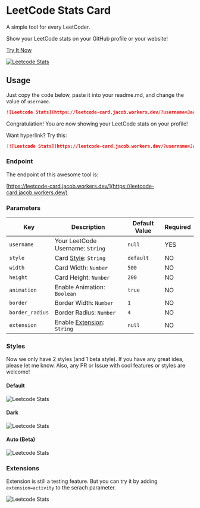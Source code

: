 # LeetCode Stats Card
A simple tool for every LeetCoder.

Show your LeetCode stats on your GitHub profile or your website!

[Try It Now](https://leetcode-card.jacob.workers.dev/)

[![Leetcode Stats](https://leetcode-card.jacob.workers.dev/?username=JacobLinCool&update=20210612)](https://leetcode-card.jacob.workers.dev/)

## Usage
Just copy the code below, paste it into your readme.md, and change the value of `username`.

```md
![Leetcode Stats](https://leetcode-card.jacob.workers.dev/?username=JacobLinCool)
```

Congratulation! You are now showing your LeetCode stats on your profile!

Want hyperlink? Try this:

```md
[![Leetcode Stats](https://leetcode-card.jacob.workers.dev/?username=JacobLinCool)](https://leetcode.com/JacobLinCool)
```

### Endpoint
The endpoint of this awesome tool is: 

[https://leetcode-card.jacob.workers.dev/](https://leetcode-card.jacob.workers.dev/)

### Parameters

Key              |Description                              |Default Value    |Required
---              |---                                      |---              |---
`username`       |Your LeetCode Username: `String`         |`null`           | YES
`style`          |Card [Style](#styles): `String`          |`default`        | NO
`width`          |Card Width: `Number`                     |`500`            | NO
`height`         |Card Height: `Number`                    |`200`            | NO
`animation`      |Enable Animation: `Boolean`              |`true`           | NO
`border`         |Border Width: `Number`                   |`1`              | NO
`border_radius`  |Border Radius: `Number`                  |`4`              | NO
`extension`      |Enable [Extension](#extensions): `String` |`null`           | NO

### Styles
Now we only have 2 styles (and 1 beta style). If you have any great idea, please let me know. Also, any PR or Issue with cool features or styles are welcome!

#### Default
![Leetcode Stats](https://leetcode-card.jacob.workers.dev/?username=JacobLinCool&style=default&update=20210612)

#### Dark
![Leetcode Stats](https://leetcode-card.jacob.workers.dev/?username=JacobLinCool&style=dark&update=20210612)

#### Auto (Beta)
![Leetcode Stats](https://leetcode-card.jacob.workers.dev/?username=JacobLinCool&style=auto&update=20210612)

### Extensions
Extension is still a testing feature.
But you can try it by adding `extension=activity` to the serach parameter.

![Leetcode Stats](https://leetcode-card.jacob.workers.dev/?username=JacobLinCool&extension=activity&update=20210612)